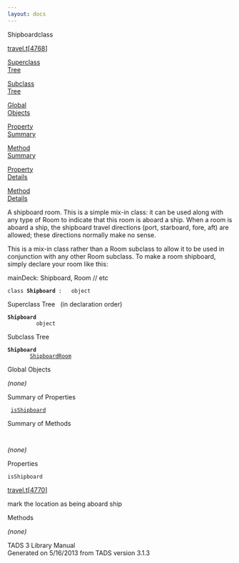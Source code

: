 ```yaml
---
layout: docs
---
```

<span class="title">Shipboard</span><span class="type">class</span>

[travel.t](../file/travel.t.html)\[[4768](../source/travel.t.html#4768)\]

[Superclass  
Tree](#_SuperClassTree_)

[Subclass  
Tree](#_SubClassTree_)

[Global  
Objects](#_ObjectSummary_)

[Property  
Summary](#_PropSummary_)

[Method  
Summary](#_MethodSummary_)

[Property  
Details](#_Properties_)

[Method  
Details](#_Methods_)

<div class="fdesc">

A shipboard room. This is a simple mix-in class: it can be used along
with any type of Room to indicate that this room is aboard a ship. When
a room is aboard a ship, the shipboard travel directions (port,
starboard, fore, aft) are allowed; these directions normally make no
sense.

This is a mix-in class rather than a Room subclass to allow it to be
used in conjunction with any other Room subclass. To make a room
shipboard, simply declare your room like this:

mainDeck: Shipboard, Room // etc

`class `**`Shipboard`**` :   object`

</div>

<span id="_SuperClassTree_"></span>

<div class="mjhd">

<span class="hdln">Superclass Tree</span>   (in declaration order)

</div>

**`Shipboard`**  
`         object`  
<span id="_SubClassTree_"></span>

<div class="mjhd">

<span class="hdln">Subclass Tree</span>  

</div>

**`Shipboard`**  
`         `[`ShipboardRoom`](../object/ShipboardRoom.html)  
<span id="_ObjectSummary_"></span>

<div class="mjhd">

<span class="hdln">Global Objects</span>  

</div>

*(none)* <span id="_PropSummary_"></span>

<div class="mjhd">

<span class="hdln">Summary of Properties</span>  

</div>

` `[`isShipboard`](#isShipboard)`  `

<span id="_MethodSummary_"></span>

<div class="mjhd">

<span class="hdln">Summary of Methods</span>  

</div>

` `

*(none)* <span id="_Properties_"></span>

<div class="mjhd">

<span class="hdln">Properties</span>  

</div>

<span id="isShipboard"></span>

`isShipboard`

[travel.t](../file/travel.t.html)\[[4770](../source/travel.t.html#4770)\]

<div class="desc">

mark the location as being aboard ship

</div>

<span id="_Methods_"></span>

<div class="mjhd">

<span class="hdln">Methods</span>  

</div>

*(none)*

<div class="ftr">

TADS 3 Library Manual  
Generated on 5/16/2013 from TADS version 3.1.3

</div>

